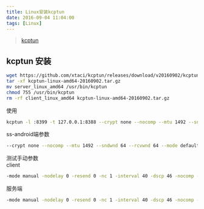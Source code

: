 ```yaml
---
title: Linux安装kcptun
date: 2016-09-04 11:04:00
tags: [Linux]
---
```

> [kcptun](https://github.com/xtaci/kcptun/releases)

## kcptun 安装
```bash
wget https://github.com/xtaci/kcptun/releases/download/v20160902/kcptun-linux-amd64-20160902.tar.gz
tar -xf kcptun-linux-amd64-20160902.tar.gz
mv server_linux_amd64 /usr/bin/kcptun 
chmod 755 /usr/bin/kcptun 
rm -rf client_linux_amd64 kcptun-linux-amd64-20160902.tar.gz
```
使用
```bash
kcptun -l :8399 -t 127.0.0.1:8388 --crypt none --nocomp --mtu 1492 --sndwnd 2048 --rcvwnd 2048 --mode default -datashard 10 -parityshard 3 --dscp 46 &
```
ss-android端参数
```bash
--crypt none --nocomp --mtu 1492 --sndwnd 64 --rcvwnd 64 --mode default -datashard 10 -parityshard 3 --dscp 46
```
测试手动参数  
client
```bash
-mode manual -nodelay 0 -resend 0 -nc 1 -interval 40 -dscp 46 -nocomp -mtu 1492 -crypt salsa20 -datashard 70 -parityshard 30
```
服务端
```bash
-mode manual -nodelay 0 -resend 0 -nc 1 -interval 40 -dscp 46 -nocomp -mtu 1492 -crypt salsa20 -datashard 70 -parityshard 30
```